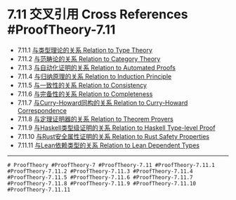 # 7.11 交叉引用 Cross References #ProofTheory-7.11

- 7.11.1 [与类型理论的关系 Relation to Type Theory](../TypeTheory/definition.md)
- 7.11.2 [与范畴论的关系 Relation to Category Theory](../CategoryTheory/definition.md)
- 7.11.3 [与自动化证明的关系 Relation to Automated Proofs](../ProofTheory/frontier_trends.md)
- 7.11.4 [与归纳原理的关系 Relation to Induction Principle](../ProofTheory/definition.md)
- 7.11.5 [与一致性的关系 Relation to Consistency](../ProofTheory/definition.md)
- 7.11.6 [与完备性的关系 Relation to Completeness](../ProofTheory/definition.md)
- 7.11.7 [与Curry-Howard同构的关系 Relation to Curry-Howard Correspondence](../ProofTheory/definition.md)
- 7.11.8 [与定理证明器的关系 Relation to Theorem Provers](../ProofTheory/frontier_trends.md)
- 7.11.9 [与Haskell类型级证明的关系 Relation to Haskell Type-level Proof](../ProofTheory/comparison.md)
- 7.11.10 [与Rust安全属性证明的关系 Relation to Rust Safety Properties](../ProofTheory/comparison.md)
- 7.11.11 [与Lean依赖类型的关系 Relation to Lean Dependent Types](../ProofTheory/comparison.md)

---

`# ProofTheory #ProofTheory-7 #ProofTheory-7.11 #ProofTheory-7.11.1 #ProofTheory-7.11.2 #ProofTheory-7.11.3 #ProofTheory-7.11.4 #ProofTheory-7.11.5 #ProofTheory-7.11.6 #ProofTheory-7.11.7 #ProofTheory-7.11.8 #ProofTheory-7.11.9 #ProofTheory-7.11.10 #ProofTheory-7.11.11`
